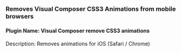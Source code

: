 ### Removes Visual Composer CSS3 Animations from mobile browsers

#### Plugin Name: Visual Composer remove CSS3 animations

Description: Removes animations for iOS (Safari / Chrome)
